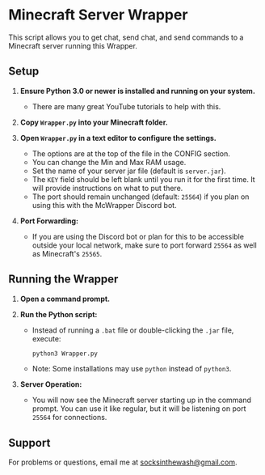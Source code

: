 # Minecraft Server Wrapper

This script allows you to get chat, send chat, and send commands to a Minecraft server running this Wrapper.

## Setup

1. **Ensure Python 3.0 or newer is installed and running on your system.**
   - There are many great YouTube tutorials to help with this.

2. **Copy `Wrapper.py` into your Minecraft folder.**

3. **Open `Wrapper.py` in a text editor to configure the settings.**
   - The options are at the top of the file in the CONFIG section.
   - You can change the Min and Max RAM usage.
   - Set the name of your server jar file (default is `server.jar`).
   - The `KEY` field should be left blank until you run it for the first time. It will provide instructions on what to put there.
   - The port should remain unchanged (default: `25564`) if you plan on using this with the McWrapper Discord bot.

4. **Port Forwarding:**
   - If you are using the Discord bot or plan for this to be accessible outside your local network, make sure to port forward `25564` as well as Minecraft's `25565`.

## Running the Wrapper

1. **Open a command prompt.**

2. **Run the Python script:**
   - Instead of running a `.bat` file or double-clicking the `.jar` file, execute: 
     ```sh
     python3 Wrapper.py
     ```
   - Note: Some installations may use `python` instead of `python3`.

3. **Server Operation:**
   - You will now see the Minecraft server starting up in the command prompt. You can use it like regular, but it will be listening on port `25564` for connections.

## Support

For problems or questions, email me at [socksinthewash@gmail.com](mailto:socksinthewash@gmail.com).
